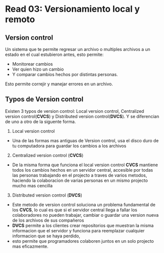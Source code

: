 # Read 03: Versionamiento local y remoto

## Version control
Un sistema que te permite regresar un archivo o multiples archivos a un estado en el cual estubieron antes, esto permite: 
- Monitorear cambios
- Ver quien hizo un cambio
- Y comparar cambios hechos por distintas personas.

Esto permite correjir y manejar errores en un archivo.

## Typos de Version control
Existen 3 typos de version control: Local version control, Centralized version control(**CVCS**) y Distributed version control(**DVCS**). Y se diferencian de uno a otro de la siguente forma.
1. Local version control
- Una de las formas mas antiguas de Version control, usa el disco duro de tu computadora para guardar los cambios a los archivos
2. Centralized version control (**CVCS**)
- De la misma forma que funciona el local version control **CVCS** mantiene todos los cambios hechos en un servidor central, accesible por todas las personas trabajando en el projecto a traves de varios metodos, haciendo la colaboracion de varias personas en un mismo projecto mucho mas cencilla
3. Distributed version control (**DVCS**)
- Este metodo de version control soluciona un problema fundamental de los **CVCS**, lo cual es que si el servidor central llega a fallar los colaboradores no pueden trabajar, cambiar o guardar una version nueva de los archivos de sus compañeros
- **DVCS** permite a los clientes crear repositorios que muestran la misma informacion que el servidor y funciona para reemplazar cualquier informacion que se haya perdido,
- esto permite que programadores colaboren juntos en un solo projecto mas eficazmente.
